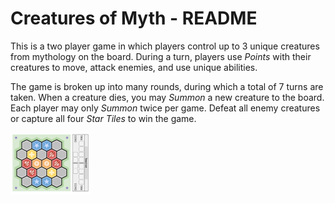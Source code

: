 # Creatures of Myth - README

This is a two player game in which players control up to 3 unique creatures from mythology on the board. During a turn, players use _Points_ with their creatures to move, attack enemies, and use unique abilities.

The game is broken up into many rounds, during which a total of 7 turns are taken. When a creature dies, you may _Summon_ a new creature to the board. Each player may only _Summon_ twice per game. Defeat all enemy creatures or capture all four _Star Tiles_ to win the game.

<img src="Board.pdf" width="128"/>
